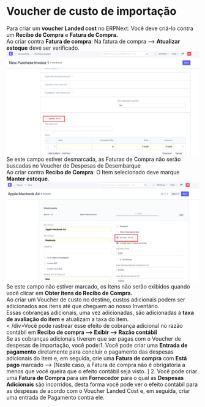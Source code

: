# Voucher de custo de importação


Para criar um **voucher Landed cost** no ERPNext: Você deve criá-lo contra um **Recibo de Compra** e  **Fatura de Compra.**   
Ao criar contra **Fatura de compra**: Na fatura de compra --> **Atualizar estoque** deve ser verificado.  
![](/files/z3sBK9F.png)  
 Se este campo estiver desmarcada, as Faturas de Compra não serão buscadas no Voucher de Despesas de Desembarque  
Ao criar contra **Recibo de Compra**: O Item selecionado deve marque **Manter estoque**.  
![](/files/vEwpm61.png)  
 Se este campo não estiver marcado, os Itens não serão exibidos quando você clicar em **Obter itens do Recibo de Compra.**   
Ao criar um Voucher de custo no destino, custos adicionais podem ser adicionados aos itens até que cheguem ao nosso Inventário.  
Essas cobranças adicionais, uma vez adicionadas, são adicionadas à **taxa de avaliação do item** e atualizam a taxa do item.  
< /div>Você pode rastrear esse efeito de cobrança adicional no razão contábil em **Recibo de compra --> Exibir --> Razão contábil**  
Se as cobranças adicionais tiverem que ser pagas com o Voucher de despesas de importação, você pode:1. Você pode criar uma **Entrada de pagamento** diretamente para concluir o pagamento das despesas adicionais do Item e, em seguida, crie uma **Fatura de compra** com **Está pago** marcado --> [Neste caso, a Fatura de compra não é obrigatória a menos que você queira que o efeito contábil seja visto. ]
2. Você pode criar uma **Fatura de Compra** para um **Fornecedor** para o qual as **Despesas Adicionais** são incorridos, desta forma você pode ver o efeito contábil para as despesas de acordo com o Voucher Landed Cost e, em seguida, criar uma entrada de Pagamento contra ele.

  
